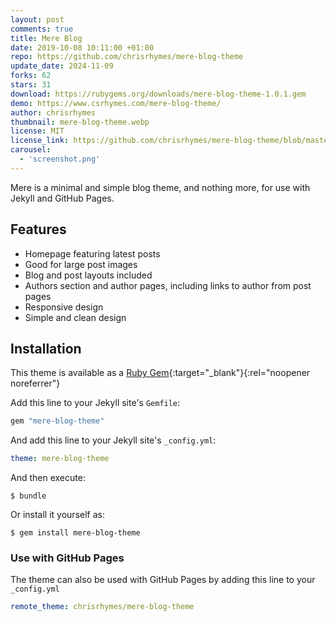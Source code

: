 ```yaml
---
layout: post
comments: true
title: Mere Blog
date: 2019-10-08 10:11:00 +01:00
repo: https://github.com/chrisrhymes/mere-blog-theme
update_date: 2024-11-09
forks: 62
stars: 31
download: https://rubygems.org/downloads/mere-blog-theme-1.0.1.gem
demo: https://www.csrhymes.com/mere-blog-theme/
author: chrisrhymes
thumbnail: mere-blog-theme.webp
license: MIT
license_link: https://github.com/chrisrhymes/mere-blog-theme/blob/master/LICENSE.txt
carousel:
  - 'screenshot.png'
---
```


Mere is a minimal and simple blog theme, and nothing more, for use with Jekyll and GitHub Pages.

## Features

* Homepage featuring latest posts
* Good for large post images
* Blog and post layouts included
* Authors section and author pages, including links to author from post pages
* Responsive design
* Simple and clean design

## Installation

This theme is available as a [Ruby Gem](https://rubygems.org/gems/mere-blog-theme){:target="_blank"}{:rel="noopener noreferrer"}

Add this line to your Jekyll site's `Gemfile`:

```ruby
gem "mere-blog-theme"
```

And add this line to your Jekyll site's `_config.yml`:

```yaml
theme: mere-blog-theme
```

And then execute:

`$ bundle`

Or install it yourself as:

`$ gem install mere-blog-theme`

### Use with GitHub Pages

The theme can also be used with GitHub Pages by adding this line to your `_config.yml`

```yaml
remote_theme: chrisrhymes/mere-blog-theme
```
